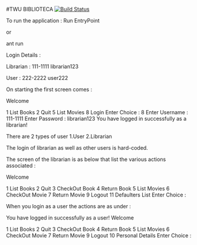 #TWU BIBLIOTECA [![Build Status](https://travis-ci.org/bhawdeadlydan/twu-biblioteca-bhawesh.svg?branch=master)](https://travis-ci.org/bhawdeadlydan/twu-biblioteca-bhawesh)

To run the application :
Run EntryPoint

or

ant run

Login Details :

Librarian :
          111-1111
          librarian123

User      :
          222-2222
          user222




On starting the first screen comes :

Welcome

1 List Books
2 Quit
5 List Movies
8 Login
Enter Choice :
8
Enter Username :
111-1111
Enter Password :
librarian123
You have logged in successfully as a librarian!


There are 2 types of user 1.User 2.Librarian

The login of librarian as well as other users is hard-coded.


The screen of the librarian is as below that list the various actions associated :

Welcome

1 List Books
2 Quit
3 CheckOut Book
4 Return Book
5 List Movies
6 CheckOut Movie
7 Return Movie
9 Logout
11 Defaulters List
Enter Choice :


When you login as a user the actions are as under :

You have logged in successfully as a user!
Welcome

1 List Books
2 Quit
3 CheckOut Book
4 Return Book
5 List Movies
6 CheckOut Movie
7 Return Movie
9 Logout
10 Personal Details
Enter Choice :
